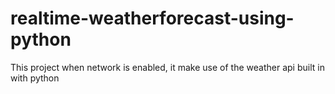 # realtime-weatherforecast-using-python
This project when network is enabled, it make use of the weather api built in with python

